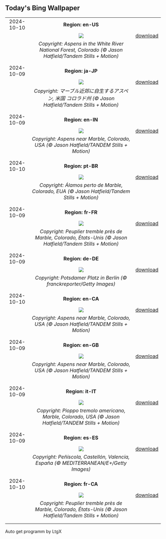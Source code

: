 ## Today's Bing Wallpaper
|      |      |      |
| :----: | :----: | :----: |
|2024-10-10|**Region: en-US**||
||![](https://www.bing.com/th?id=OHR.AspensColorado_EN-US9105602602_UHD.jpg&pid=hp&w=1152&h=648&rs=1&c=4)| [download](https://www.bing.com/th?id=OHR.AspensColorado_EN-US9105602602_UHD.jpg)|
||*Copyright: Aspens in the White River National Forest, Colorado (© Jason Hatfield/Tandem Stills + Motion)*
||
|||
|2024-10-09|**Region: ja-JP**||
||![](https://www.bing.com/th?id=OHR.AspensColorado_JA-JP6244858068_UHD.jpg&pid=hp&w=1152&h=648&rs=1&c=4)| [download](https://www.bing.com/th?id=OHR.AspensColorado_JA-JP6244858068_UHD.jpg)|
||*Copyright: マーブル近郊に自生するアスペン, 米国 コロラド州 (© Jason Hatfield/Tandem Stills + Motion)*
||
|||
|2024-10-09|**Region: en-IN**||
||![](https://www.bing.com/th?id=OHR.AspensColorado_EN-IN9587734366_UHD.jpg&pid=hp&w=1152&h=648&rs=1&c=4)| [download](https://www.bing.com/th?id=OHR.AspensColorado_EN-IN9587734366_UHD.jpg)|
||*Copyright: Aspens near Marble, Colorado, USA (© Jason Hatfield/TANDEM Stills + Motion)*
||
|||
|2024-10-10|**Region: pt-BR**||
||![](https://www.bing.com/th?id=OHR.AspensColorado_PT-BR8036769299_UHD.jpg&pid=hp&w=1152&h=648&rs=1&c=4)| [download](https://www.bing.com/th?id=OHR.AspensColorado_PT-BR8036769299_UHD.jpg)|
||*Copyright: Álamos perto de Marble, Colorado, EUA (© Jason Hatfield/Tandem Stills + Motion)*
||
|||
|2024-10-09|**Region: fr-FR**||
||![](https://www.bing.com/th?id=OHR.AspensColorado_FR-FR2017267378_UHD.jpg&pid=hp&w=1152&h=648&rs=1&c=4)| [download](https://www.bing.com/th?id=OHR.AspensColorado_FR-FR2017267378_UHD.jpg)|
||*Copyright: Peuplier tremble près de Marble, Colorado, États-Unis (© Jason Hatfield/Tandem Stills + Motion)*
||
|||
|2024-10-09|**Region: de-DE**||
||![](https://www.bing.com/th?id=OHR.PotsdamerPlatzBerlin_DE-DE6566333403_UHD.jpg&pid=hp&w=1152&h=648&rs=1&c=4)| [download](https://www.bing.com/th?id=OHR.PotsdamerPlatzBerlin_DE-DE6566333403_UHD.jpg)|
||*Copyright: Potsdamer Platz in Berlin (© franckreporter/Getty Images)*
||
|||
|2024-10-10|**Region: en-CA**||
||![](https://www.bing.com/th?id=OHR.AspensColorado_EN-CA0556453730_UHD.jpg&pid=hp&w=1152&h=648&rs=1&c=4)| [download](https://www.bing.com/th?id=OHR.AspensColorado_EN-CA0556453730_UHD.jpg)|
||*Copyright: Aspens near Marble, Colorado, USA (© Jason Hatfield/TANDEM Stills + Motion)*
||
|||
|2024-10-09|**Region: en-GB**||
||![](https://www.bing.com/th?id=OHR.AspensColorado_EN-GB2371416593_UHD.jpg&pid=hp&w=1152&h=648&rs=1&c=4)| [download](https://www.bing.com/th?id=OHR.AspensColorado_EN-GB2371416593_UHD.jpg)|
||*Copyright: Aspens near Marble, Colorado, USA (© Jason Hatfield/TANDEM Stills + Motion)*
||
|||
|2024-10-09|**Region: it-IT**||
||![](https://www.bing.com/th?id=OHR.AspensColorado_IT-IT4462449086_UHD.jpg&pid=hp&w=1152&h=648&rs=1&c=4)| [download](https://www.bing.com/th?id=OHR.AspensColorado_IT-IT4462449086_UHD.jpg)|
||*Copyright: Pioppo tremolo americano, Marble, Colorado, USA (© Jason Hatfield/TANDEM Stills + Motion)*
||
|||
|2024-10-09|**Region: es-ES**||
||![](https://www.bing.com/th?id=OHR.ValencianCommunityDay_ES-ES3800849139_UHD.jpg&pid=hp&w=1152&h=648&rs=1&c=4)| [download](https://www.bing.com/th?id=OHR.ValencianCommunityDay_ES-ES3800849139_UHD.jpg)|
||*Copyright: Peñíscola, Castellón, Valencia, España (© MEDITERRANEAN/E+/Getty Images)*
||
|||
|2024-10-10|**Region: fr-CA**||
||![](https://www.bing.com/th?id=OHR.AspensColorado_FR-CA2915675941_UHD.jpg&pid=hp&w=1152&h=648&rs=1&c=4)| [download](https://www.bing.com/th?id=OHR.AspensColorado_FR-CA2915675941_UHD.jpg)|
||*Copyright: Peuplier tremble près de Marble, Colorado, États-Unis (© Jason Hatfield/Tandem Stills + Motion)*
||
|||

Auto get programm by LtgX
